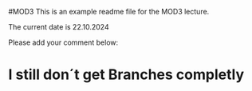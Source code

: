 #MOD3
This is an example readme file for the MOD3 lecture.

The current date is 22.10.2024

Please add your comment below:
# I still don´t get Branches completly
